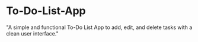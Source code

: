 # To-Do-List-App
"A simple and functional To-Do List App to add, edit, and delete tasks with a clean user interface."
